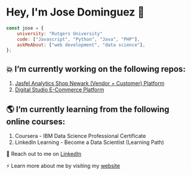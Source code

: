 # Hey, I'm Jose Dominguez 👋

```javascript
const jose = {
    university: "Rutgers University"
    code: ["Javascript", "Python", "Java", "PHP"],
    askMeAbout: ["web development", "data science"],
};
```
## :collision: I’m currently working on the following repos: 
1. [Jasfel Analytics Shop Newark (Vendor + Customer) Platform](https://github.com/jose-dom/shopnewarkcustomers)
2. [Digital Studio E-Commerce Platform](https://github.com/digitalstudiodev/ecommerce)

## :earth_americas: I’m currently learning from the following online courses:
1. Coursera - IBM Data Science Professional Certificate
2. LinkedIn Learning - Become a Data Scientist (Learning Path)

:speech_balloon: Reach out to me on [LinkedIn](https://www.linkedin.com/in/josedom/)

:zap: Learn more about me by visiting my [website](https://www.josedom.net/)
